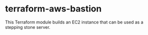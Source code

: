 # terraform-aws-bastion
This Terraform module builds an EC2 instance that can be used as a stepping stone server.
